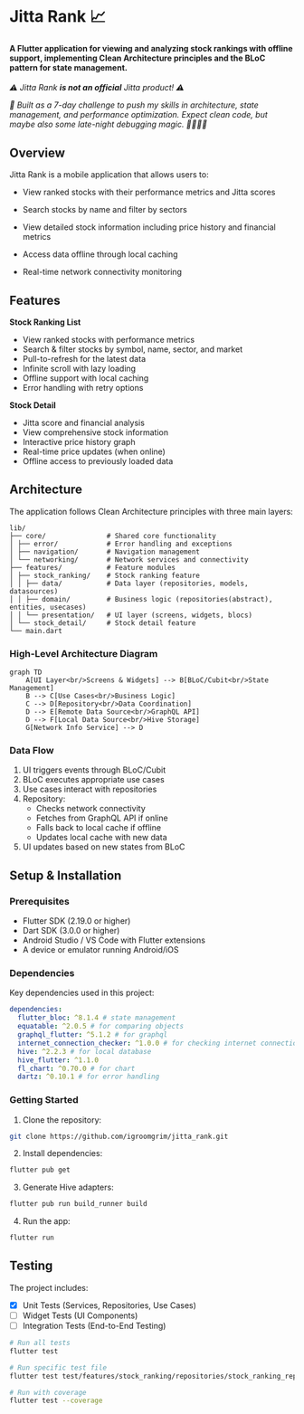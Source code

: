 # Jitta Rank 📈

#### A Flutter application for viewing and analyzing stock rankings with offline support, implementing Clean Architecture principles and the BLoC pattern for state management.

*⚠️ Jitta Rank **is not an official** Jitta product! ⚠️*

*🚀 Built as a 7-day challenge to push my skills in architecture, state management, and performance optimization. Expect clean code, but maybe also some late-night debugging magic. 🌚✨🐛🌝*

## Overview

Jitta Rank is a mobile application that allows users to:

- View ranked stocks with their performance metrics and Jitta scores

- Search stocks by name and filter by sectors

- View detailed stock information including price history and financial metrics

- Access data offline through local caching

- Real-time network connectivity monitoring

## Features
**Stock Ranking List**
- View ranked stocks with performance metrics
- Search & filter stocks by symbol, name, sector, and market
- Pull-to-refresh for the latest data
- Infinite scroll with lazy loading
- Offline support with local caching
- Error handling with retry options

**Stock Detail**
- Jitta score and financial analysis
- View comprehensive stock information
- Interactive price history graph
- Real-time price updates (when online)
- Offline access to previously loaded data

## Architecture
The application follows Clean Architecture principles with three main layers:

```
lib/
├── core/          		# Shared core functionality
│ ├── error/	 		# Error handling and exceptions
│ ├── navigation/ 		# Navigation management
│ └── networking/ 		# Network services and connectivity
├── features/ 			# Feature modules
│ ├── stock_ranking/ 	# Stock ranking feature
│ │ ├── data/ 			# Data layer (repositories, models, datasources)
│ │ ├── domain/ 		# Business logic (repositories(abstract), entities, usecases)
│ │ └── presentation/ 	# UI layer (screens, widgets, blocs)
│ └── stock_detail/ 	# Stock detail feature
└── main.dart
```

### High-Level Architecture Diagram

```mermaid
graph TD
    A[UI Layer<br/>Screens & Widgets] --> B[BLoC/Cubit<br/>State Management]
    B --> C[Use Cases<br/>Business Logic]
    C --> D[Repository<br/>Data Coordination]
    D --> E[Remote Data Source<br/>GraphQL API]
    D --> F[Local Data Source<br/>Hive Storage]
    G[Network Info Service] --> D
```

### Data Flow

1. UI triggers events through BLoC/Cubit
2. BLoC executes appropriate use cases
3. Use cases interact with repositories
4. Repository:
   - Checks network connectivity
   - Fetches from GraphQL API if online
   - Falls back to local cache if offline
   - Updates local cache with new data
5. UI updates based on new states from BLoC

## Setup & Installation

### Prerequisites

- Flutter SDK (2.19.0 or higher)
- Dart SDK (3.0.0 or higher)
- Android Studio / VS Code with Flutter extensions
- A device or emulator running Android/iOS

### Dependencies

Key dependencies used in this project:

```yaml
dependencies:
  flutter_bloc: ^8.1.4 # state management
  equatable: ^2.0.5 # for comparing objects
  graphql_flutter: ^5.1.2 # for graphql
  internet_connection_checker: ^1.0.0 # for checking internet connection
  hive: ^2.2.3 # for local database
  hive_flutter: ^1.1.0
  fl_chart: ^0.70.0 # for chart
  dartz: ^0.10.1 # for error handling
```

### Getting Started

1. Clone the repository:
```bash
git clone https://github.com/igroomgrim/jitta_rank.git
```

2. Install dependencies:
```bash
flutter pub get
```

3. Generate Hive adapters:
```bash
flutter pub run build_runner build
```

4. Run the app:
```bash
flutter run
```

## Testing

The project includes:

- [x] Unit Tests (Services, Repositories, Use Cases)
- [ ] Widget Tests (UI Components)
- [ ] Integration Tests (End-to-End Testing)

```bash
# Run all tests
flutter test

# Run specific test file
flutter test test/features/stock_ranking/repositories/stock_ranking_repository_test.dart

# Run with coverage
flutter test --coverage
```